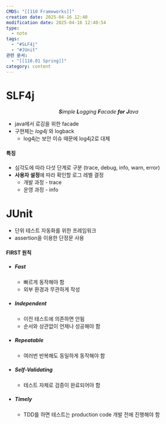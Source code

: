 ```yaml
---
CMDS: "[[110 Frameworks]]"
creation date: 2025-04-16 12:40
modification date: 2025-04-16 12:40:54
type:
  - note
tags:
  - "#SLF4j"
  - "#JUnit"
관련 문서:
  - "[[110.01 Spring]]"
category: content
---
```


# SLF4j

<center><i><b>S</b>imple <b>L</b>ogging <b>F</b>acade <b>for</b> <b>J</b>ava</i></center>

- java에서 로깅을 위한 facade
- 구현체는 <i>log4j</i> 와 logback
	- log4j는 보안 이슈 때문에 log4j2로 대체

#### 특징
- 심각도에 따라 다섯 단계로 구분 (trace, debug, info, warn, error)
- **사용자 설정**에 따라 확인할 로그 레벨 결정
	- 개발 과정 - trace
	- 운영 과정 - info

# JUnit
- 단위 테스트 자동화를 위한 프레임워크
- assertion을 이용한 단정문 사용

#### FIRST 원칙
- ##### Fast
	- 빠르게 동작해야 함
	- 외부 환경과 무관하게 작성
- ##### Independent
	- 이전 테스트에 의존하면 안됨
	- 순서와 상관없이 언제나 성공해야 함
- ##### Repeatable
	- 여러번 반복해도 동일하게 동작해야 함
- ##### Self-Validating
	- 테스트 자체로 검증이 완료되어야 함
- ##### Timely
	- TDD를 하면 테스트는 production code 개발 전에 진행해야 함